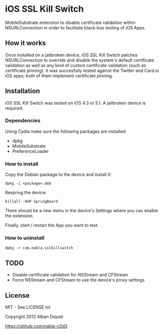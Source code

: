 iOS SSL Kill Switch
===================

MobileSubstrate extension to disable certificate validation within
NSURLConnection in order to facilitate black-box testing of iOS Apps.


How it works
------------

Once installed on a jailbroken device, iOS SSL Kill Switch patches
NSURLConnection to override and disable the system's default
certificate validation as well as any kind of custom certificate
validation (such as certificate pinning). It was succesfully tested
against the Twitter and Card.io iOS apps; both of them implement
certificate pinning.


Installation
------------

iOS SSL Kill Switch was tested on iOS 4.3 or 5.1. A jailbroken device
is required.

### Dependencies

Using Cydia make sure the following packages are installed:
- dpkg
- MobileSubstrate
- PreferenceLoader

### How to install

Copy the Debian package to the device and install it:  

    dpkg -i <package>.deb

Respring the device:

    killall -HUP SpringBoard

There should be a new menu in the device's Settings where you can
enable the extension.

Finally, start / restart the App you want to test.

### How to uninstall

    dpkg -r com.nabla.sslkillswitch


TODO
----

- Disable certificate validation for NSStream and CFStream
- Force NSStream and CFStream to use the device's proxy settings


License
-------

MIT - See LICENSE.txt

Copyright 2012 Alban Diquet

https://github.com/nabla-c0d3
